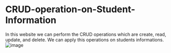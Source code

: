 # CRUD-operation-on-Student-Information
In this website we can perform the CRUD operations which are create, read, update, and delete. We can apply this operations on students informations. 
![image](https://github.com/SanjidaPearl/CRUD-operation-on-Student-Information/assets/88578806/c1c74cc3-5cbc-4477-bee4-5f9b748125eb)
